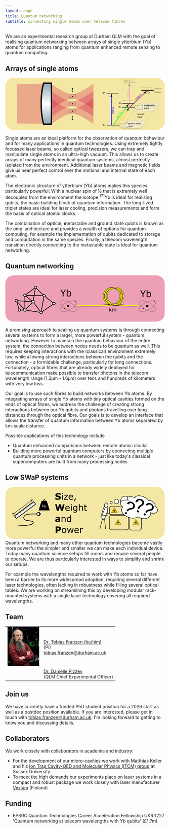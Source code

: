 ```yaml
---
layout: page
title: Quantum networking
subtitle: connecting single atoms over telecom fibres
---
```


We are an experimental research group at Durham QLM with the goal of realising quantum networking between arrays of single ytterbium (Yb) atoms for applications ranging from quantum enhanced remote sensing to quantum computing.


## Arrays of single atoms
![Schematic depiction of optical tweezers and level scheme for Yb](quantum-networking/tweezer.png)

Single atoms are an ideal platform for the observation of quantum behaviour and for many applications in quantum technologies. Using extremely tightly focussed laser beams, so called optical tweezers, we can trap and manipulate single atoms in an ultra-high vacuum. This allows us to create arrays of many perfectly identical quantum systems, almost perfectly isolated from the environment.
 Additional laser beams and magnetic fields give us near perfect control over the motional and internal state of each atom.

The electronic structure of ytterbium (Yb) atoms makes this species particularly powerful:
 With a nuclear spin of ½ that is extremely well decoupled from the environment the isotope <sup>171</sup>Yb is ideal for realising qubits, the basic building block of quantum information. The long-lived triplet states are ideal for laser cooling, precision measurements and form the basis of optical atomic clocks.

The combination of **o**ptical, **m**etastable and **g**round state qubits is known as the omg-architecture and provides a wealth of options for quantum computing, for example the implementation of qubits dedicated to storage and computation in the same species.
Finally, a telecom wavelength transition directly connecting to the metastable state is ideal for quantum networking.



## Quantum networking
![Schematic depiction of a network formed by Yb atoms connected through optical fibres.](quantum-networking/networking.png)

A promising approach to scaling up quantum systems is through connecting several systems to form a larger, more powerful system - quantum networking.
However to maintain the quantum behaviour of the entire system, the connection between nodes needs to be quantum as well. This requires keeping interactions with the (classical) environment extremely low, while allowing strong interactions between the qubits and the connection - a formidable challenge, particularly for long connections. Fortunately, optical fibres that are already widely deployed for telecommunication make possible to transfer photons in the telecom wavelength range (1.3μm - 1.6μm) over tens and hundreds of kilometers with very low loss.

Our goal is to use such fibres to build networks between Yb atoms. By integrating arrays of single Yb atoms with tiny optical cavities formed on the ends of optical fibres, we address the challenge of creating strong interactions between our Yb qubits and photons travelling over long distances through the optical fibre. Our goals is to develop an interface that allows the transfer of quantum information between Yb atoms separated by km-scale distance. 

Possible applications of this technology include
* Quantum enhanced comparisons between remote atomic clocks
* Building more powerful quantum computers by connecting multiple quantum processing units in a network - just like today's classical supercomputers are built from many processing nodes


## Low SWaP systems
![Symbolic illustration of size, weight and power and complex laser systems](quantum-networking/swap.png)
Quantum networking and many other quantum technologies become vastly more powerful the simpler and smaller we can make each individual device. Today many quantum science setups fill rooms and require several people to operate. We are thus particularly interested in ways to simplify and shrink our setups. 

For example the wavelengths required to work with Yb atoms so far have been a barrier to its more widespread adoption, requiring several different laser technologies, often lacking in robustness while filling several optical tables. We are working on streamlining this by developing modular rack-mounted systems with a single laser technology covering all required wavelengths.


## Team

|   |   | 
|----|----|
|[![](/members/current/franzen/franzen_s.jpg)](/members/current/franzen)|[Dr. Tobias Franzen (he/him)](/members/current/franzen) <br/>(PI)<br/> [tobias.franzen@durham.ac.uk](tobias.franzen@durham.ac.uk)
|  |[Dr. Danielle Pizzey](https://www.durham.ac.uk/staff/danielle-boddy/) <br/>(QLM Chief Experimental Officer)|  



## Join us

We have currently have a funded PhD student position for a 2026 start as well as a postdoc position available.
 If you are interested, please get in touch with [tobias.franzen@durham.ac.uk](tobias.franzen@durham.ac.uk). I'm looking forward to getting to know you and discussing details. 

## Collaborators

We work closely with collaborators in academia and industry:
* For the development of our micro-cavities we work with Matthias Keller and his [Ion Trap Cavity-QED and Molecular Physics
(ITCM) group](https://www.sussex.ac.uk/research/labs/ion-trap-cavity-qed-and-molecular-physics/) at Sussex University
*  To meet the high demands our experiments place on laser systems in a compact and robust package we work closely with laser manufacturer [Vexlum](https://vexlum.com/) (Finland)



## Funding

* EPSRC Quantum Technologies Career Acceleration Fellowship UKRI1227 'Quantum networking at telecom wavelengths with Yb qubits' (£1.7m)



